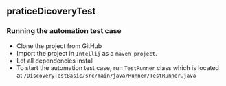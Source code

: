 ## praticeDicoveryTest

### Running the automation test case

- Clone the project from GitHub
- Import the project in `Intellij` as a `maven project`.
- Let all dependencies install
- To start the automation test case, run `TestRunner` class which is located at `/DiscoveryTestBasic/src/main/java/Runner/TestRunner.java`
